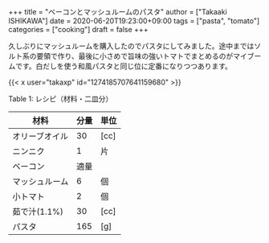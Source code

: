 +++
title = "ベーコンとマッシュルームのパスタ"
author = ["Takaaki ISHIKAWA"]
date = 2020-06-20T19:23:00+09:00
tags = ["pasta", "tomato"]
categories = ["cooking"]
draft = false
+++

久しぶりにマッシュルームを購入したのでパスタにしてみました。途中まではソルト系の要領で作り、最後に小さめで旨味の強いトマトでまとめるのがマイブームです。白だしを使う和風パスタと同じ位に定番になりつつあります。  

{{< x user="takaxp" id="1274185707641159680" >}}  

<div class="table-caption">
  <span class="table-number">Table 1</span>:
  レシピ（材料・二皿分）
</div>

| 材料      | 分量 | 単位 |
|---------|----|----|
| オリーブオイル | 30  | [cc] |
| ニンニク  | 1   | 片   |
| ベーコン  | 適量 |      |
| マッシュルーム | 6   | 個   |
| 小トマト  | 2   | 個   |
| 茹で汁(1.1%) | 30  | [cc] |
| パスタ    | 165 | [g]  |
